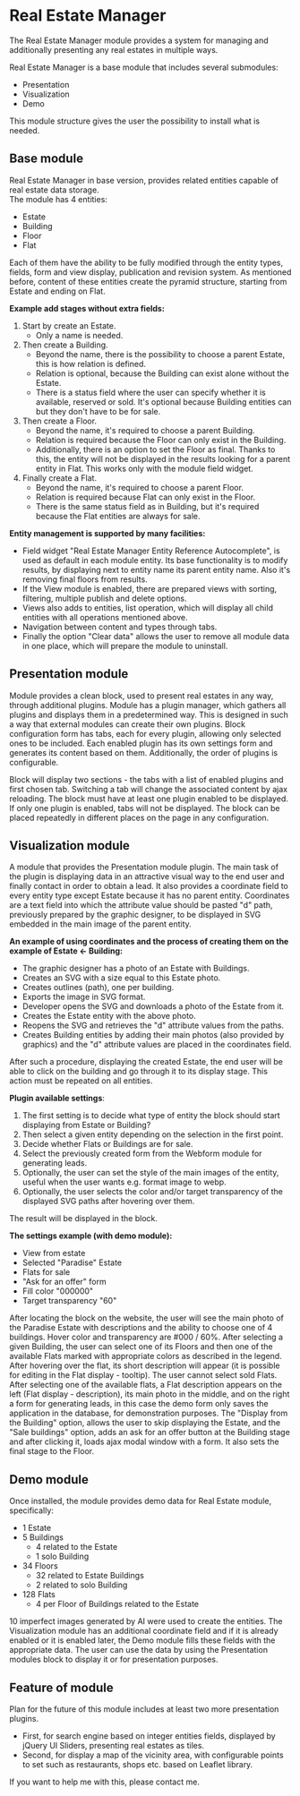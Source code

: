 <h1>Real Estate Manager</h1>

<p>
  The Real Estate Manager module provides a system for managing and additionally
  presenting any real estates in multiple ways.
</p>
<p>
  Real Estate Manager is a base module that includes several submodules:
  <ul>
    <li>Presentation</li>
    <li>Visualization</li>
    <li>Demo</li>
  </ul>
  This module structure gives the user the possibility to install what is
  needed.
</p>
<h2>Base module</h2>
<p>
  Real Estate Manager in base version, provides related entities capable of real
  estate data storage.</br>
  The module has 4 entities:
  <ul>
    <li>Estate</li>
    <li>Building</li>
    <li>Floor</li>
    <li>Flat</li>
  </ul>
  Each of them have the ability to be fully modified through the entity types,
  fields, form and view display, publication and revision system. As mentioned
  before, content of these entities create the pyramid structure, starting from
  Estate and ending on Flat.
</p>
<p>
  <b>Example add stages without extra fields:</b>
  <ol>
    <li>
      Start by create an Estate.
      <ul>
        <li>Only a name is needed.</li>
      </ul>
    </li>
    <li>
      Then create a Building.
      <ul>
        <li>
          Beyond the name, there is the possibility to choose a parent Estate,
          this is how relation is defined.
        </li> 
        <li>
          Relation is optional, because the Building can exist alone without the
          Estate.
        </li>
        <li>
          There is a status field where the user can specify whether it is
          available, reserved or sold. It's optional because Building entities
          can but they don't have to be for sale.
        </li>
      </ul>
    </li>
    <li>
      Then create a Floor.
      <ul>
        <li>
          Beyond the name, it's required to choose a parent Building.
        </li>
        <li>
          Relation is required because the Floor can only exist in the Building.
        </li>
        <li>
          Additionally, there is an option to set the Floor as final. Thanks to
          this, the entity will not be displayed in the results looking for a
          parent entity in Flat. This works only with the module field widget.
        </li>
      </ul>
    </li>
    <li>
      Finally create a Flat.
      <ul>
        <li>
          Beyond the name, it's required to choose a parent Floor.
        </li>
        <li>
          Relation is required because Flat can only exist in the Floor.
        </li>
        <li>
          There is the same status field as in Building, but it's required
          because the Flat entities are always for sale.
        </li>
      </ul>
    </li>
  </ol>
</p>
<p>
  <b>Entity management is supported by many facilities:</b>
  <ul>
    <li>
      Field widget "Real Estate Manager Entity Reference Autocomplete", is used
      as default in each module entity. Its base functionality is to modify
      results, by displaying next to entity name its parent entity name. Also
      it's removing final floors from results.
    </li>
    <li>
      If the View module is enabled, there are prepared views with sorting,
      filtering, multiple publish and delete options.
    </li>
    <li>
      Views also adds to entities, list operation, which will display all child
      entities with all operations mentioned above.
    </li>
    <li>
      Navigation between content and types through tabs.
    </li>
    <li>
      Finally the option "Clear data" allows the user to remove all module data
      in one place, which will prepare the module to uninstall.
    </li>
  </ul>
</p>
<h2>Presentation module</h2>
<p>
  Module provides a clean block, used to present real estates in any way,
  through additional plugins. Module has a plugin manager, which gathers all
  plugins and displays them in a predetermined way. This is designed in such a
  way that external modules can create their own plugins. Block configuration
  form has tabs, each for every plugin, allowing only selected ones to be
  included. Each enabled plugin has its own settings form and generates its
  content based on them. Additionally, the order of plugins is configurable.
</p>
<p>
  Block will display two sections - the tabs with a list of enabled plugins and
  first chosen tab. Switching a tab will change the associated content by ajax
  reloading. The block must have at least one plugin enabled to be displayed.
  If only one plugin is enabled, tabs will not be displayed. The block can be
  placed repeatedly in different places on the page in any configuration.
</p>
<h2>Visualization module</h2>
<p>
  A module that provides the Presentation module plugin. The main task of the
  plugin is displaying data in an attractive visual way to the end user and
  finally contact in order to obtain a lead. It also provides a coordinate
  field to every entity type except Estate because it has no parent entity.
  Coordinates are a text field into which the attribute value should be pasted
  "d" path, previously prepared by the graphic designer, to be displayed in SVG
  embedded in the main image of the parent entity.
</p>
<p>
  <b>An example of using coordinates and the process of creating them on the
  example of Estate <- Building:</b>
  <ul>
    <li>
      The graphic designer has a photo of an Estate with Buildings.
    </li>
    <li>
      Creates an SVG with a size equal to this Estate photo.
    </li>
    <li>
      Creates outlines (path), one per building.
    </li>
    <li>
      Exports the image in SVG format.
    </li>
    <li>
      Developer opens the SVG and downloads a photo of the Estate from it.
    </li>
    <li>
      Creates the Estate entity with the above photo.
    </li>
    <li>
      Reopens the SVG and retrieves the "d" attribute values from the paths.
    </li>
    <li>
      Creates Building entities by adding their main photos (also provided by
      graphics) and the "d" attribute values are placed in the coordinates
      field.
    </li>
  </ul>
</p>
<p>
  After such a procedure, displaying the created Estate, the end user will be
  able to click on the building and go through it to its display stage. This
  action must be repeated on all entities.
</p>
<p>
  <b>Plugin available settings</b>:
  <ol>
    <li>
      The first setting is to decide what type of entity the block should start
      displaying from Estate or Building?
    </li>
    <li>
      Then select a given entity depending on the selection in the first point.
    </li>
    <li>
      Decide whether Flats or Buildings are for sale.
    </li>
    <li>
      Select the previously created form from the Webform module for generating
      leads.
    </li>
    <li>
      Optionally, the user can set the style of the main images of the entity,
      useful when the user wants e.g. format image to webp.
    </li>
    <li>
      Optionally, the user selects the color and/or target transparency of the
      displayed SVG paths after hovering over them.
    </li>
  </ol>
</p>
<p>
  The result will be displayed in the block.
</p>
<p>
  <b>The settings example (with demo module):</b>
  <ul>
    <li>
      View from estate
    </li>
    <li>
      Selected "Paradise" Estate
    </li>
    <li>
      Flats for sale
    </li>
    <li>
      "Ask for an offer" form
    </li>
    <li>
      Fill color "000000"
    </li>
    <li>
      Target transparency "60"
    </li>
  </ul>
</p>
<p>
  After locating the block on the website, the user will see the main photo of
  the Paradise Estate with descriptions and the ability to choose one of 4
  buildings. Hover color and transparency are #000 / 60%. After selecting a
  given Building, the user can select one of its Floors and then one of the
  available Flats marked with appropriate colors as described in the legend.
  After hovering over the flat, its short description will appear (it is
  possible for editing in the Flat display - tooltip). The user cannot select
  sold Flats. After selecting one of the available flats, a Flat description
  appears on the left (Flat display - description), its main photo in the
  middle, and on the right a form for generating leads, in this case the demo
  form only saves the application in the database, for demonstration purposes.
  The "Display from the Building" option, allows the user to skip displaying the
  Estate, and the "Sale buildings" option, adds an ask for an offer button at
  the Building stage and after clicking it, loads ajax modal window with a form.
  It also sets the final stage to the Floor.
</p>
<h2>Demo module</h2>
<p>
  Once installed, the module provides demo data for Real Estate module,
  specifically:
  <ul>
    <li>
     1 Estate
    </li>
    <li>
      5 Buildings
      <ul>
        <li>
          4 related to the Estate
        </li>
        <li>
          1 solo Building
        </li>
      </ul>
    </li>
    <li>
      34 Floors
      <ul>
        <li>
          32 related to Estate Buildings
        </li>
        <li>
          2 related to solo Building
        </li>
      </ul>
    </li>
    <li>
      128 Flats
      <ul>
        <li>
          4 per Floor of Buildings related to the Estate
        </li>
      </ul>
    </li>
  </ul>
  <p>
    10 imperfect images generated by AI were used to create the entities. The
    Visualization module has an additional coordinate field and if it is already
    enabled or it is enabled later, the Demo module fills these fields with the
    appropriate data. The user can use the data by using the Presentation
    modules block to display it or for presentation purposes.
  </p>
</p>
<h2>Feature of module</h2>
<p>
  Plan for the future of this module includes at least two more presentation
  plugins.
  <ul>
    <li>
      First, for search engine based on integer entities fields, displayed by
      jQuery UI Sliders, presenting real estates as tiles.
    </li>
    <li>
      Second, for display a map of the vicinity area, with configurable points
      to set such as restaurants, shops etc. based on Leaflet library.
    </li>
  </ul>
  If you want to help me with this, please contact me.
<p>
